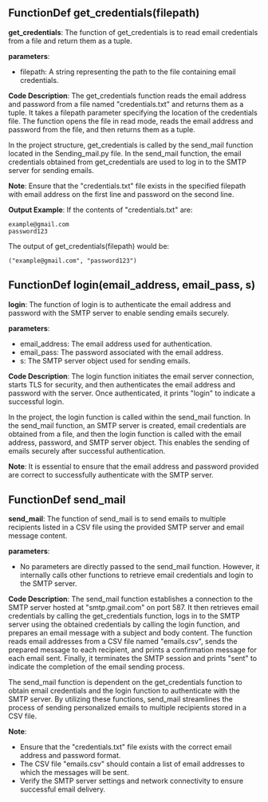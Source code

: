 ## FunctionDef get_credentials(filepath)
**get_credentials**: The function of get_credentials is to read email credentials from a file and return them as a tuple.

**parameters**:
- filepath: A string representing the path to the file containing email credentials.

**Code Description**:
The get_credentials function reads the email address and password from a file named "credentials.txt" and returns them as a tuple. It takes a filepath parameter specifying the location of the credentials file. The function opens the file in read mode, reads the email address and password from the file, and then returns them as a tuple.

In the project structure, get_credentials is called by the send_mail function located in the Sending_mail.py file. In the send_mail function, the email credentials obtained from get_credentials are used to log in to the SMTP server for sending emails.

**Note**:
Ensure that the "credentials.txt" file exists in the specified filepath with email address on the first line and password on the second line.

**Output Example**:
If the contents of "credentials.txt" are:
```
example@gmail.com
password123
```
The output of get_credentials(filepath) would be:
```
("example@gmail.com", "password123")
```
## FunctionDef login(email_address, email_pass, s)
**login**: The function of login is to authenticate the email address and password with the SMTP server to enable sending emails securely.

**parameters**:
- email_address: The email address used for authentication.
- email_pass: The password associated with the email address.
- s: The SMTP server object used for sending emails.

**Code Description**:
The login function initiates the email server connection, starts TLS for security, and then authenticates the email address and password with the server. Once authenticated, it prints "login" to indicate a successful login.

In the project, the login function is called within the send_mail function. In the send_mail function, an SMTP server is created, email credentials are obtained from a file, and then the login function is called with the email address, password, and SMTP server object. This enables the sending of emails securely after successful authentication.

**Note**:
It is essential to ensure that the email address and password provided are correct to successfully authenticate with the SMTP server.
## FunctionDef send_mail
**send_mail**: The function of send_mail is to send emails to multiple recipients listed in a CSV file using the provided SMTP server and email message content.

**parameters**:
- No parameters are directly passed to the send_mail function. However, it internally calls other functions to retrieve email credentials and login to the SMTP server.

**Code Description**:
The send_mail function establishes a connection to the SMTP server hosted at "smtp.gmail.com" on port 587. It then retrieves email credentials by calling the get_credentials function, logs in to the SMTP server using the obtained credentials by calling the login function, and prepares an email message with a subject and body content. The function reads email addresses from a CSV file named "emails.csv", sends the prepared message to each recipient, and prints a confirmation message for each email sent. Finally, it terminates the SMTP session and prints "sent" to indicate the completion of the email sending process.

The send_mail function is dependent on the get_credentials function to obtain email credentials and the login function to authenticate with the SMTP server. By utilizing these functions, send_mail streamlines the process of sending personalized emails to multiple recipients stored in a CSV file.

**Note**:
- Ensure that the "credentials.txt" file exists with the correct email address and password format.
- The CSV file "emails.csv" should contain a list of email addresses to which the messages will be sent.
- Verify the SMTP server settings and network connectivity to ensure successful email delivery.
